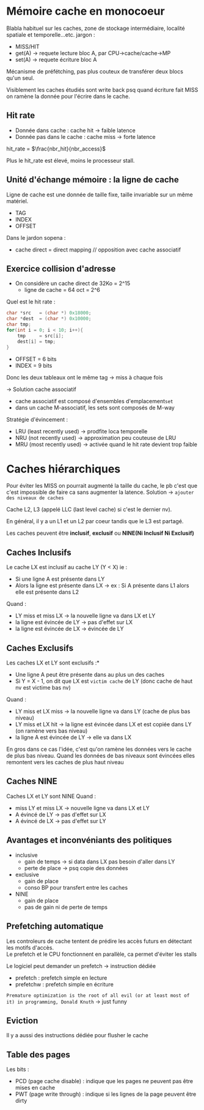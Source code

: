 # Mémoire cache en monocoeur

Blabla habituel sur les caches, zone de stockage intermédiaire, localité spatiale et temporelle...etc.
jargon :
* MISS/HIT 
* get(A) -> requete lecture bloc A, par CPU->cache/cache->MP
* set(A) -> requete écriture bloc A

Mécanisme de préfétching, pas plus couteux de transférer deux blocs qu'un seul. 

Visiblement les caches étudiés sont write back psq quand écriture fait MISS on ramène la donnée pour l'écrire dans le cache.

## **Hit rate**

* Donnée dans cache : cache hit -> faible latence
* Donnée pas dans le cache : cache miss -> forte latence

hit_rate = $\frac{nbr_hit}{nbr_access}$

Plus le hit_rate est élevé, moins le processeur stall.

## **Unité d'échange mémoire : la ligne de cache**

Ligne de cache est une donnée de taille fixe, taille invariable sur un même matériel.
* TAG
* INDEX
* OFFSET

Dans le jardon sopena :
* cache direct = direct mapping // opposition avec cache associatif
## **Exercice collision d'adresse**

* On considère un cache direct de 32Ko = 2^15
    * ligne de cache = 64 oct = 2^6

Quel est le hit rate :

```c
char *src   = (char *) 0x18000;
char *dest  = (char *) 0x10000;
char tmp;
for(int i = 0; i < 10; i++){
    tmp     = src[i];   
    dest[i] = tmp;      
} 
```
* OFFSET = 6 bits
* INDEX  = 9 bits 

Donc les deux tableaux ont le même tag -> miss à chaque fois

-> Solution cache associatif
 * cache associatif est composé d'ensembles d'emplacement``set``
 * dans un cache M-associatif, les sets sont composés de M-way

 Stratégie d'évincement :
 * LRU (least recently used) -> prodfite loca temporelle
 * NRU (not recently used)  -> approximation peu couteuse de LRU
 * MRU (most recently used) -> activée quand le hit rate devient trop faible

# Caches hiérarchiques

Pour éviter les MISS on pourrait augmenté la taille du cache, le pb c'est que c'est impossible de faire ca sans augmenter la latence. Solution -> ``ajouter des niveaux de caches``

Cache L2, L3 (appelé LLC (last level cache) si c'est le dernier nv).

En général, il y a un L1 et un L2 par coeur tandis que le L3 est partagé.

Les caches peuvent être **inclusif**, **exclusif** ou **NINE(Ni Inclusif Ni Exclusif)**

## **Caches Inclusifs**

Le cache LX est inclusif au cache LY (Y < X) ie :
* Si une ligne A est présente dans LY
* Alors la ligne est présente dans LX
-> ex : Si A présente dans L1 alors elle est présente dans L2

Quand :
*  LY miss et miss LX           -> la nouvelle ligne va dans LX et LY
*  la ligne est évincée de LY   -> pas d'effet sur LX
*  la ligne est évincée de LX   -> évincée de LY
## **Caches Exclusifs**

Les caches LX et LY sont exclusifs :*
* Une ligne A peut être présente dans au plus un des caches
* Si Y = X - 1, on dit que LX est ``victim cache`` de LY (donc cache de haut nv est victime bas nv)

Quand :
* LY miss et LX miss            -> la nouvelle ligne va dans LY (cache de plus bas niveau)
* LY miss et LX hit             -> la ligne est évincée dans LX et est copiée dans LY (on ramène vers bas niveau)
* la ligne A est évincée de LY  -> elle va dans LX

En gros dans ce cas l'idée, c'est qu'on ramène les données vers le cache de plus bas niveau. Quand les données de bas niveaux sont évincées elles remontent vers les caches de plus haut niveau
## **Caches NINE**

Caches LX et LY sont NINE
Quand :
* miss LY et miss LX    -> nouvelle ligne va dans LX et LY
* A évincé de LY        -> pas d'effet sur LX
* A évincé de LX        -> pas d'effet sur LY

## **Avantages et inconvéniants des politiques**

* inclusive 
    * gain de temps -> si data dans LX pas besoin d'aller dans LY
    * perte de place -> psq copie des données
* exclusive 
    * gain de place 
    * conso BP pour transfert entre les caches
* NINE
    * gain de place 
    * pas de gain ni de perte de temps


## **Prefetching automatique**

Les controleurs de cache tentent de prédire les accès futurs en détectant les motifs d'accès.\
Le prefetch et le CPU fonctionnent en parallèle, ca permet d'éviter les stalls

Le logiciel peut demander un prefetch -> instruction dédiée
* prefetch : prefetch simple en lecture
* prefetchw : prefetch simple en écriture

``Premature optimization is the root of all evil (or at least most of it) in programming, Donald Knuth`` -> just funny

## Eviction

Il y a aussi des instructions dédiée pour flusher le cache

## Table des pages

Les bits :
* PCD (page cache disable) : indique que les pages ne peuvent pas être mises en cache
* PWT (page write through) : indique si les lignes de la page peuvent être dirty 
